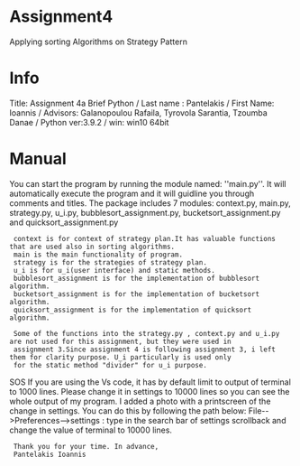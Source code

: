 # Assignment4
Applying sorting Algorithms on Strategy Pattern

# Info
Title:  Assignment 4a Brief Python
/ Last name : Pantelakis
/ First Name: Ioannis
/ Advisors: Galanopoulou Rafaila, Tyrovola Sarantia, Tzoumba Danae
/ Python ver:3.9.2
/ win: win10 64bit

# Manual 

You can start the program by running the module named: ''main.py''. It will automatically execute the program and it 
	 will guidline you through comments and titles.
	 The package includes 7 modules:
	 context.py, main.py, strategy.py, u_i.py, bubblesort_assignment.py, bucketsort_assignment.py and quicksort_assignment.py

	 context is for context of strategy plan.It has valuable functions that are used also in sorting algorithms.
	 main is the main functionality of program.
	 strategy is for the strategies of strategy plan.
	 u_i is for u_i(user interface) and static methods.
	 bubblesort_assignment is for the implementation of bubblesort algorithm.
	 bucketsort_assignment is for the implementation of bucketsort algorithm.
	 quicksort_assignment is for the implementation of quicksort algorithm.

	 Some of the functions into the strategy.py , context.py and u_i.py are not used for this assignment, but they were used in
	 assignment 3.Since assignment 4 is following assignment 3, i left them for clarity purpose. U_i particularly is used only 
	 for the static method "divider" for u_i purpose.

SOS	 If you are using the Vs code, it has by default limit to output of terminal to 1000 lines. Please change it in settings to
	 10000 lines so you can see the whole output of my program.
	 I added a photo with a printscreen of the change in settings. You can do this by following the path below:
	 File-->Preferences-->settings : type in the search bar of settings scrollback and change the value of terminal to 10000
	 lines.

	 Thank you for your time. In advance, 
	 Pantelakis Ioannis
